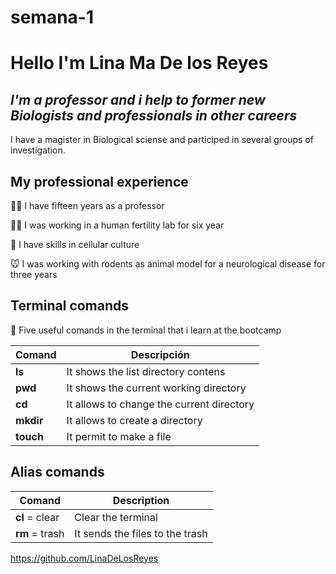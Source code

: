 # semana-1
# Hello I'm Lina Ma De los Reyes
## _I'm a professor and i help to former new Biologists and professionals in other careers_

I have a magister in Biological sciense and participed in several groups of investigation.

## My professional experience
👩‍🏫 I have fifteen years as a professor

👩‍🔬 I was working in a human fertility lab for six year

🧫 I have skills in cellular culture

🐭 I was working with rodents as animal model for a neurological disease for three years


## Terminal comands

📢 Five useful comands in the terminal that i learn at the bootcamp

|  Comand |          Descripción                      |
|---------|-------------------------------------------|
| **ls**  | It shows the list directory contens       |
| **pwd** | It shows the current working directory    |
| **cd**  | It allows to change the current directory |
| **mkdir** | It allows to create a directory         |
| **touch** | It permit to make a file                |

## Alias comands
| Comand |  Description                            |
|--------|-----------------------------------------|
|**cl** = clear | Clear the terminal               |
|**rm** = trash |  It sends the files to the trash |

https://github.com/LinaDeLosReyes